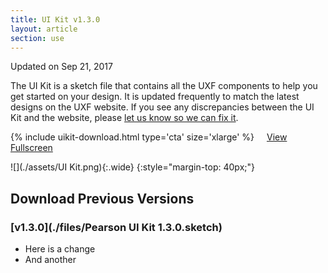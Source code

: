 ```yaml
---
title: UI Kit v1.3.0
layout: article
section: use
---
```


Updated on Sep 21, 2017

The UI Kit is a sketch file that contains all the UXF components to help you get started on your design. It is updated frequently to match the latest designs on the UXF website. If you see any discrepancies between the UI Kit and the website, please [let us know so we can fix it]({{site.baseurl}}/contact).


{% include uikit-download.html type='cta' size='xlarge' %} <a class="pe-btn--btn_xlarge" href="https://sketch.cloud/s/L0q2d/all/page-1/ui-kit" style="margin-left: 16px;">View Fullscreen</a>


![](./assets/UI Kit.png){:.wide}
{:style="margin-top: 40px;"}

## Download Previous Versions

### [v1.3.0](./files/Pearson UI Kit 1.3.0.sketch)

* Here is a change
* And another
